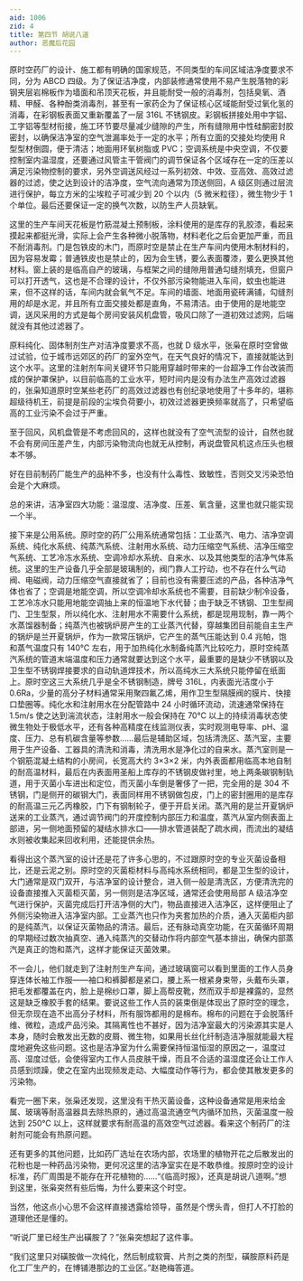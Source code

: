 ```yaml
---
aid: 1006
zid: 4
title: 第四节 胡说八道
author: 恶魔后花园
---
```


原时空药厂的设计、施工都有明确的国家规范，不同类型的车间区域洁净度要求不同，分为 ABCD 四级。为了保证洁净度，内部装修通常使用不易产生脱落物的彩钢夹层岩棉板作为墙面和吊顶天花板，并且能耐受一般的消毒剂，包括臭氧、酒精、甲醛、各种酚类消毒剂，甚至有一家药企为了保证核心区域能耐受过氧化氢的消毒，在彩钢板表面又重新覆盖了一层 316L 不锈钢皮。彩钢板拼接处用中字铝、工字铝等型材衔接，施工环节要尽量减少缝隙的产生，所有缝隙用中性硅酮密封胶密封，以确保洁净室的空气泄漏率处于一定的水平；所有立面的交接处均使用 R 型型材倒圆，便于清洁；地面用环氧树脂或 PVC；空调系统是中央空调，不仅要控制室内温湿度，还要通过风管主干管阀门的调节保证各个区域存在一定的压差以满足污染物控制的要求，另外空调送风经过一系列初效、中效、亚高效、高效过滤器的过滤，使之达到设计的洁净度，空气流向通常为顶送侧回，A 级区则通过层流进行保护，每立方米的尘埃粒子可减少到 20 个以内（5 微米粒径），微生物少于 1 个单位。最后还要保证一定的换气次数，以防生产人员缺氧。

这里的生产车间天花板是竹筋混凝土预制板，涂料使用的是库存的乳胶漆，看起来摸起来都挺光滑，实际上会产生各种微小脱落物，材料老化之后会更加严重，而且不耐消毒剂。门是包铁皮的木门，而原时空是禁止在生产车间内使用木制材料的，因为容易发霉；普通铁皮也是禁止的，因为会生锈，要么表面覆漆，要么更换其他材料。窗上装的是临高自产的玻璃，与框架之间的缝隙用普通勾缝剂填充，但窗户可以打开透气，这也是不合理的设计，不仅外部污染物能进入车间，蚊虫也能进来，但不这样的话，车间内就会氧气不足。车间的墙面、地面用瓷砖满铺，勾缝剂用的却是水泥，并且所有立面交接处都是直角，不易清洁。由于使用的是地能空调，送风采用的方式是每个房间安装风机盘管，吸风口除了一道初效过滤网，后端就没有其他过滤器了。

原料纯化、固体制剂生产对洁净度要求不高，也就 D 级水平，张枭在原时空曾做过试验，位于城市远郊区的药厂的室外空气，在天气良好的情况下，直接就能达到这个水平。这里的注射剂车间关键环节只能用穿越时带来的一台超净工作台改装而成的保护罩保护，以目前临高的工业水平，短时间内是没有办法生产高效过滤器的，张枭知道原时空某些老药厂的高效过滤器也有创纪录地使用了十多年的，堪称超级待机王，前提是前段的尘埃负荷要小，初效过滤器更换频率就高了，只希望临高的工业污染不会过于严重。

至于回风，风机盘管是不考虑回风的，这样也就没有了空气流型的设计，自然也就不会有房间压差产生，内部污染物流向也就无从控制，再说盘管风机这点压头也根本不够。

好在目前制药厂能生产的品种不多，也没有什么毒性、致敏性，否则交叉污染恐怕会是个大麻烦。

总的来讲，洁净室四大功能：温湿度、洁净度、压差、氧含量，这里也就只能实现一个半。

接下来是公用系统。原时空的药厂公用系统通常包括：工业蒸汽、电力、洁净空调系统、纯化水系统、纯蒸汽系统、注射用水系统、动力压缩空气系统、洁净压缩空气系统、工艺冷冻水系统、空调冷却水系统、自来水、以及其他类型的洁净气体系统。这里的生产设备几乎全部是玻璃制的，阀门靠人工拧动，也不存在什么气动阀、电磁阀，动力压缩空气直接就省了；目前也没有需要压滤的产品，各种洁净气体也省了；空调是地能空调，所以空调冷却水系统也不需要，目前缺少制冷设备，工艺冷冻水只能用地能空调抽上来的恒温地下水代替；由于缺乏不锈钢、卫生型阀门、卫生型泵，所以纯化水、注射用水不需要什么系统，都是现用现制，靠一两个水蒸馏器制备；纯蒸汽也被锅炉房产生的工业蒸汽代替，穿越集团目前能自主生产的锅炉是兰开夏锅炉，作为一款常压锅炉，它产生的蒸气压能达到 0.4 兆帕，饱和蒸气温度只有 140℃ 左右，用于加热纯化水制备纯蒸汽比较吃力，原时空纯蒸汽系统的管道末端温度和压力通常就要达到这个水平，最重要的是缺少不锈钢以及卫生型不锈钢焊接要求的自动轨道焊技术，所以高纯水三大系统只能停留在纸面上。原时空这三大系统几乎是全不锈钢制造，牌号 316L，内表面光洁度小于 0.6Ra，少量的高分子材料通常采用聚四氟乙烯，用作卫生型隔膜阀的膜片、快接口垫圈等。纯化水和注射用水在分配管路中 24 小时循环流动，流速通常保持在 1.5m/s 使之达到湍流状态，注射用水一般会保持在 70℃ 以上的持续消毒状态使微生物处于极低水平，还有各种高精度在线监测仪表，实时观测电导率、pH、温度、压力、总有机碳含量等参数……最后是辅助区域，包括清洗区、蒸汽室，主要用于生产设备、工器具的清洗和消毒，清洗用水是净化过的自来水。蒸汽室则是一个钢筋混凝土结构的小房间，长宽高大约 3×3×2 米，内外表面都用临高本地自制的耐高温材料，最后在内表面用圣船上库存的不锈钢皮做衬里，地上两条碳钢制轨道，用于灭菌小车进出和定位，而灭菌小车倒是奢侈了一把，完全用的是 304 不锈钢，门是侧开的碳钢大门，表面同样用不锈钢做包皮，门上的密封圈用的是库存的耐高温三元乙丙橡胶，门下有钢制轮子，便于开启关闭。蒸汽用的是兰开夏锅炉送来的工业蒸汽，通过调节阀门的开度控制内部压力和温度，蒸汽从室内侧表面上部进，另一侧地面预留的凝结水排水口——排水管道装配了疏水阀，而流出的凝结水则被收集起来回收利用，还能提供余热。

看得出这个蒸汽室的设计还是花了许多心思的，不过跟原时空的专业灭菌设备相比，还是云泥之别。原时空的灭菌柜材料与高纯水系统相同，都是卫生型的设计，大门通常是双门双开，与洁净室的设计整合，进入侧一般是清洗区，方便清洗完的设备直接推入灭菌柜灭菌，另一侧则是洁净区域，通常还会使用局部 A 级洁净空气进行保护，灭菌完成后打开洁净侧的大门，物品直接进入洁净区，这样便阻止了外侧污染物进入洁净室内部。工业蒸汽也只作为夹套加热的介质，通入灭菌柜内部的是纯蒸汽，以保证灭菌物品的清洁。最后，还有脉动真空功能，在灭菌循环周期的早期经过数次抽真空、通入纯蒸汽的交替动作将内部空气基本排出，确保内部蒸汽是真正的饱和蒸汽，这样才能保证灭菌效果。

不一会儿，他们就走到了注射剂生产车间，通过玻璃窗可以看到里面的工作人员身穿连体长袖工作服——袖口和裤脚都是紧口，腰上系一根紧身束带，头戴布头罩，把毛发都覆盖在内，脸上是棉纱口罩，脚上高帮皮靴，然而双手却是裸露的，显然这是缺乏橡胶手套的结果。要说这些工作人员的装束倒是体现出了原时空的理念，但无奈现在造不出高分子材料，所有服饰都用的是棉布。棉布的问题在于会脱落纤维、微粒，造成产品污染。其隔离性也不甚好，因为洁净室最大的污染源其实是人本身，随时会散发出无数的皮屑、微生物，如果用长丝化纤制造洁净服就能最大程度地避免这些问题。这也是洁净室为什么需要保持恒温恒湿的原因之一，温度过高、湿度过低，会使得室内工作人员皮肤干燥，而且不合适的温湿度还会让工作人员感到烦躁，使之在室内出现频发走动、大幅度动作等行为，都会使其散发更多的污染物。

看完一圈下来，张枭还发现，这里没有干热灭菌设备，这种设备通常是用来给金属、玻璃等耐高温器具去除热原的，通过高温流通空气内循环加热，灭菌温度一般达到 250℃ 以上，这样就要求有耐高温的高效空气过滤器。看来这个制药厂的注射剂可能会有热原问题。

还有更多的其他问题，比如药厂选址在农场内部，农场里的植物开花之后散发出的花粉也是一种药品污染物，更何况这里的洁净室实在是不敢恭维。按原时空的设计标准，药厂周围是不能存在开花植物的……“《临高时报》，还真是胡说八道啊。”想到这里，张枭突然有些后悔，为什么要来这个时空。

当然，他这点小心思不会这样直接透露给领导，虽然是个愣头青，但打人不打脸的道理他还是懂的。

“听说厂里已经生产出磺胺了？”张枭突想起了这件事。

“我们这里只对磺胺做一次纯化，然后制成软膏、片剂之类的剂型，磺胺原料药是化工厂生产的，在博铺港那边的工业区。”赵艳梅答道。
